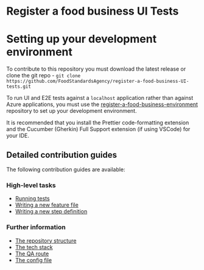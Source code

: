 # Register a food business UI Tests

# Setting up your development environment

To contribute to this repository you must download the latest release or clone the git repo - `git clone https://github.com/FoodStandardsAgency/register-a-food-business-UI-tests.git`

To run UI and E2E tests against a `localhost` application rather than against Azure applications, you must use the [register-a-food-business-environment](https://github.com/FoodStandardsAgency/register-a-food-business-environment) repository to set up your development environment.

It is recommended that you install the Prettier code-formatting extension and the Cucumber (Gherkin) Full Support extension (if using VSCode) for your IDE.

## Detailed contribution guides

The following contribution guides are available:

### High-level tasks

- [Running tests](./docs/contribution-guidelines/running-tests.md)
- [Writing a new feature file](./docs/contribution-guidelines/writing-a-new-feature-file.md)
- [Writing a new step definition](./docs/contribution-guidelines/writing-a-new-step-definition.md)

### Further information

- [The repository structure](./docs/contribution-guidelines/the-repository-structure.md)
- [The tech stack](./docs/contribution-guidelines/the-tech-stack.md)
- [The QA route](./docs/contribution-guidelines/the-qa-route.md)
- [The config file](./docs/contribution-guidelines/the-config-file.md)
